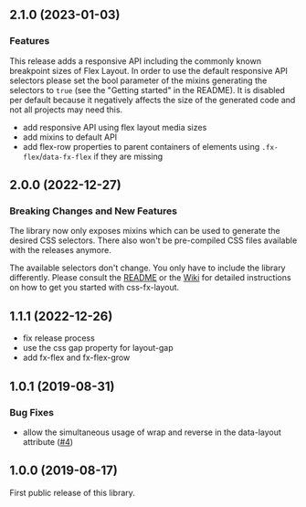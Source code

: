 ## 2.1.0 (2023-01-03)

### Features

This release adds a responsive API including the commonly known breakpoint sizes of Flex Layout.
In order to use the default responsive API selectors please set the bool parameter of the mixins generating the selectors to `true` (see the "Getting started"
in the README). It is disabled per default because it negatively affects the size of the generated code and not all projects
may need this.

* add responsive API using flex layout media sizes
* add mixins to default API
* add flex-row properties to parent containers of elements using `.fx-flex`/`data-fx-flex` if they are missing

## 2.0.0 (2022-12-27)

### Breaking Changes and New Features

The library now only exposes mixins which can be used to generate the desired CSS selectors.
There also won't be pre-compiled CSS files available with the releases anymore.

The available selectors don't change. You only have to include the library differently. Please
consult the [README](./README.md) or the [Wiki](https://github.com/philmtd/css-fx-layout/wiki) for detailed instructions on how to get you
started with css-fx-layout.

## 1.1.1 (2022-12-26)

* fix release process
* use the css gap property for layout-gap
* add fx-flex and fx-flex-grow

## 1.0.1 (2019-08-31)

### Bug Fixes

* allow the simultaneous usage of wrap and reverse in the data-layout attribute ([#4](https://github.com/philmtd/css-fx-layout/pull/4))

## 1.0.0 (2019-08-17)

First public release of this library.
